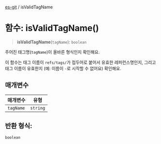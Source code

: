 [es-git](../globals.md) / isValidTagName

# 함수: isValidTagName()

> **isValidTagName**(`tagName`): `boolean`

주어진 태그명(`tagName`)이 올바른 형식인지 확인해요.

이 함수는 태그 이름이 `refs/tags/`가 접두어로 붙어서 유효한 레퍼런스명인지, 그리고 태그 이름이 유효한지 (예: 이름이 `-`로 시작할 수 없어요) 확인해요.

## 매개변수

| 매개변수 | 유형 |
| ------ | ------ |
| `tagName` | `string` |

## 반환 형식:

`boolean`
